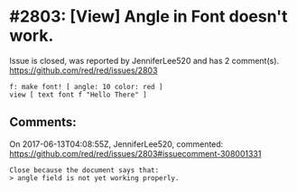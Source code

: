
#2803: [View] Angle in Font doesn't work.
================================================================================
Issue is closed, was reported by JenniferLee520 and has 2 comment(s).
<https://github.com/red/red/issues/2803>

```Red
f: make font! [ angle: 10 color: red ] 
view [ text font f "Hello There" ]
```


Comments:
--------------------------------------------------------------------------------

On 2017-06-13T04:08:55Z, JenniferLee520, commented:
<https://github.com/red/red/issues/2803#issuecomment-308001331>

    Close because the document says that: 
    > angle field is not yet working properly.

